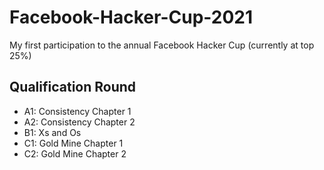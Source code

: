 # Facebook-Hacker-Cup-2021
My first participation to the annual Facebook Hacker Cup (currently at top 25%)


## Qualification Round 
* A1: Consistency Chapter 1
* A2: Consistency Chapter 2
* B1: Xs and Os
* C1: Gold Mine Chapter 1
* C2: Gold Mine Chapter 2
